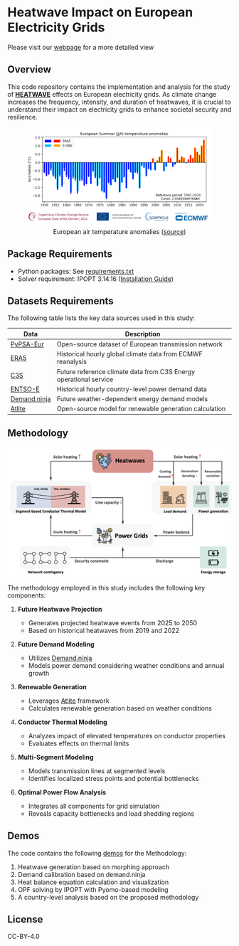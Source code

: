 # Heatwave Impact on European Electricity Grids


Please visit our [webpage](https://emliang.github.io/HEAT-GRID/webpage/) for a more detailed view


<!-- ## Table of Contents
- [Heatwave Impact on European Electricity Grids](#heatwave-impact-on-european-electricity-grids)
  - [Table of Contents](#table-of-contents)
  - [Overview](#overview)
  - [Package Requirements](#package-requirements)
  - [Datasets Requirements](#datasets-requirements)
  - [Methodology](#methodology)
  - [Demos](#demos)
  - [License](#license) -->

## Overview
This code repository contains the implementation and analysis for the study of [**HEATWAVE**](https://climate.copernicus.eu/heatwaves-brief-introduction) effects on European electricity grids. As climate change increases the frequency, intensity, and duration of heatwaves, it is crucial to understand their impact on electricity grids to enhance societal security and resilience.

<center>
<figure>
  <img src="webpage/images/temperature.png" width="700" />
  <figcaption>European air temperature anomalies (<a href="https://climate.copernicus.eu/european-heatwave-july-2023-longer-term-context">source</a>)</figcaption>
</figure>
</center>

## Package Requirements
- Python packages: See [requirements.txt](/requirements.txt)
- Solver requirement: IPOPT 3.14.16 ([Installation Guide](https://coin-or.github.io/Ipopt/INSTALL.html))

## Datasets Requirements
The following table lists the key data sources used in this study:

| Data | Description |
|------|-------------|
| [PyPSA-Eur](https://pypsa-eur.readthedocs.io/) | Open-source dataset of European transmission network |
| [ERA5](https://cds.climate.copernicus.eu/datasets/reanalysis-era5-pressure-levels?tab=overview) | Historical hourly global climate data from ECMWF reanalysis |
| [C3S](https://cds.climate.copernicus.eu/datasets/sis-energy-derived-projections?tab=overview) | Future reference climate data from C3S Energy operational service |
| [ENTSO-E](https://www.entsoe.eu/data/power-stats/) | Historical hourly country-level power demand data |
| [Demand.ninja](https://demand.ninja/) | Future weather-dependent energy demand models |
| [Atlite](https://github.com/PyPSA/atlite) | Open-source model for renewable generation calculation |

## Methodology
![Methodology Framework](webpage/images/Framework_2025.png)

The methodology employed in this study includes the following key components:

1. **Future Heatwave Projection**
   - Generates projected heatwave events from 2025 to 2050
   - Based on historical heatwaves from 2019 and 2022

2. **Future Demand Modeling**
   - Utilizes [Demand.ninja](https://demand.ninja/)
   - Models power demand considering weather conditions and annual growth

3. **Renewable Generation**
   - Leverages [Atlite](https://github.com/PyPSA/atlite) framework
   - Calculates renewable generation based on weather conditions

4. **Conductor Thermal Modeling**
   - Analyzes impact of elevated temperatures on conductor properties
   - Evaluates effects on thermal limits

5. **Multi-Segment Modeling**
   - Models transmission lines at segmented levels
   - Identifies localized stress points and potential bottlenecks

6. **Optimal Power Flow Analysis**
   - Integrates all components for grid simulation
   - Reveals capacity bottlenecks and load shedding regions

## Demos
The code contains the following [demos](/demos/) for the Methodology:

1. Heatwave generation based on morphing approach
2. Demand calibration based on demand.ninja
3. Heat balance equation calculation and visualization
4. OPF solving by IPOPT with Pyomo-based modeling
5. A country-level analysis based on the proposed methodology

## License
CC-BY-4.0


